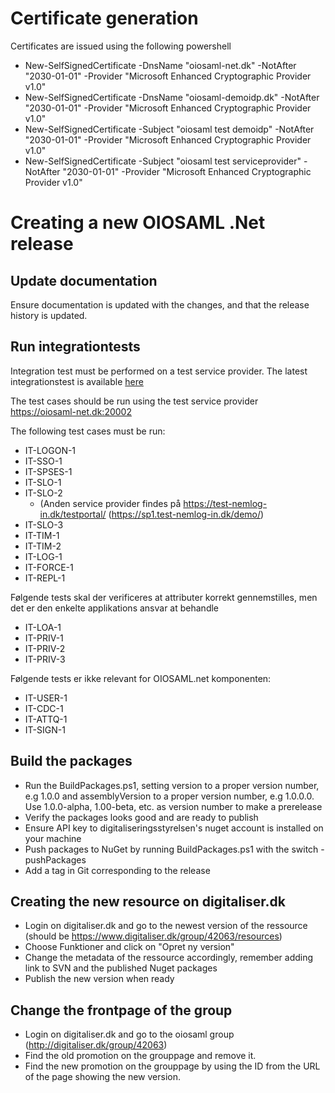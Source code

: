 # Certificate generation

Certificates are issued using the following powershell

*   New-SelfSignedCertificate -DnsName "oiosaml-net.dk" -NotAfter "2030-01-01" -Provider "Microsoft Enhanced Cryptographic Provider v1.0"
*   New-SelfSignedCertificate -DnsName "oiosaml-demoidp.dk" -NotAfter "2030-01-01" -Provider "Microsoft Enhanced Cryptographic Provider v1.0"
*   New-SelfSignedCertificate -Subject "oiosaml test demoidp" -NotAfter "2030-01-01" -Provider "Microsoft Enhanced Cryptographic Provider v1.0"
*   New-SelfSignedCertificate -Subject "oiosaml test serviceprovider" -NotAfter "2030-01-01" -Provider "Microsoft Enhanced Cryptographic Provider v1.0"

# Creating a new OIOSAML .Net release

## Update documentation

Ensure documentation is updated with the changes, and that the release history is updated.

## Run integrationtests

Integration test must be performed on a test service provider. The latest integrationstest is available [here](https://digitaliser.dk/resource/3126701/artefact/IntegrationstestV1.7.pdf?artefact=true&PID=3126703)  

The test cases should be run using the test service provider https://oiosaml-net.dk:20002  

The following test cases must be run:

* IT-LOGON-1
* IT-SSO-1
* IT-SPSES-1
* IT-SLO-1
* IT-SLO-2
    * (Anden service provider findes på https://test-nemlog-in.dk/testportal/ (https://sp1.test-nemlog-in.dk/demo/)
* IT-SLO-3
* IT-TIM-1
* IT-TIM-2
* IT-LOG-1
* IT-FORCE-1
* IT-REPL-1

Følgende tests skal der verificeres at attributer korrekt gennemstilles, men det er den enkelte applikations ansvar at behandle

* IT-LOA-1
* IT-PRIV-1
* IT-PRIV-2
* IT-PRIV-3

Følgende tests er ikke relevant for OIOSAML.net komponenten:

* IT-USER-1
* IT-CDC-1
* IT-ATTQ-1
* IT-SIGN-1

## Build the packages

* Run the BuildPackages.ps1, setting version to a proper version number, e.g 1.0.0 and assemblyVersion to a proper version number, e.g 1.0.0.0\. Use 1.0.0-alpha, 1.00-beta, etc. as version number to make a prerelease
* Verify the packages looks good and are ready to publish
* Ensure API key to digitaliseringsstyrelsen's nuget account is installed on your machine
* Push packages to NuGet by running BuildPackages.ps1 with the switch -pushPackages
* Add a tag in Git corresponding to the release

## Creating the new resource on digitaliser.dk

* Login on digitaliser.dk and go to the newest version of the ressource (should be https://www.digitaliser.dk/group/42063/resources)
* Choose Funktioner and click on "Opret ny version"
* Change the metadata of the ressource accordingly, remember adding link to SVN and the published Nuget packages
* Publish the new version when ready

## Change the frontpage of the group

* Login on digitaliser.dk and go to the oiosaml group (http://digitaliser.dk/group/42063)
* Find the old promotion on the grouppage and remove it.
* Find the new promotion on the grouppage by using the ID from the URL of the page showing the new version.
